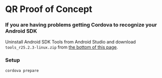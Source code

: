 QR Proof of Concept
===================

### If you are having problems getting Cordova to recognize your Android SDK

Uninstall Android SDK Tools from Android Studio and download `tools_r25.2.3-linux.zip` from [the bottom of this page](https://developer.android.com/studio/index.html).

### Setup

`cordova prepare`
